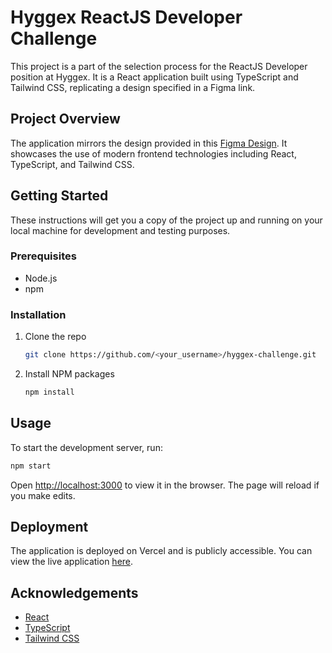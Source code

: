 # Hyggex ReactJS Developer Challenge

This project is a part of the selection process for the ReactJS Developer position at Hyggex. It is a React application built using TypeScript and Tailwind CSS, replicating a design specified in a Figma link.

## Project Overview

The application mirrors the design provided in this [Figma Design](https://www.figma.com/file/Aj8hzPAAd25ViQ9GQGlZzI/Untitled-(Copy)?type=design&node-id=0%3A1&mode=design&t=doWokKqxBCbaePO5-1). It showcases the use of modern frontend technologies including React, TypeScript, and Tailwind CSS.

## Getting Started

These instructions will get you a copy of the project up and running on your local machine for development and testing purposes.

### Prerequisites

- Node.js
- npm

### Installation

1. Clone the repo
   ```sh
   git clone https://github.com/<your_username>/hyggex-challenge.git
   ```
2. Install NPM packages
   ```sh
   npm install
   ```

## Usage

To start the development server, run:

```sh
npm start
```

Open [http://localhost:3000](http://localhost:3000) to view it in the browser. The page will reload if you make edits.

## Deployment

The application is deployed on Vercel and is publicly accessible. You can view the live application [here](https://hygex-assignment.vercel.app/).


## Acknowledgements

- [React](https://reactjs.org/)
- [TypeScript](https://www.typescriptlang.org/)
- [Tailwind CSS](https://tailwindcss.com/)
